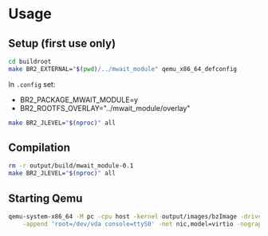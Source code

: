 # Usage

## Setup (first use only)

```sh
cd buildroot
make BR2_EXTERNAL="$(pwd)/../mwait_module" qemu_x86_64_defconfig
```

In ```.config``` set:
* BR2_PACKAGE_MWAIT_MODULE=y
* BR2_ROOTFS_OVERLAY="../mwait_module/overlay"

```sh
make BR2_JLEVEL="$(nproc)" all
```

## Compilation

```sh
rm -r output/build/mwait_module-0.1
make BR2_JLEVEL="$(nproc)" all
```

## Starting Qemu

```sh
qemu-system-x86_64 -M pc -cpu host -kernel output/images/bzImage -drive file=output/images/rootfs.ext2,if=virtio,format=raw \
    -append 'root=/dev/vda console=ttyS0' -net nic,model=virtio -nographic -serial mon:stdio -net user -smp $(nproc) -enable-kvm
```